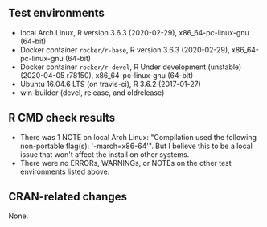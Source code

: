 ## Test environments

* local Arch Linux, R version 3.6.3 (2020-02-29), x86_64-pc-linux-gnu (64-bit)
* Docker container `rocker/r-base`, R version 3.6.3 (2020-02-29), x86_64-pc-linux-gnu (64-bit)
* Docker container `rocker/r-devel`, R Under development (unstable) (2020-04-05 r78150), x86_64-pc-linux-gnu (64-bit)
* Ubuntu 16.04.6 LTS (on travis-ci), R 3.6.2 (2017-01-27)
* win-builder (devel, release, and oldrelease)

## R CMD check results

* There was 1 NOTE on local Arch Linux: "Compilation used the following non-portable flag(s): '-march=x86-64'". But I believe this to be a local issue that won't affect the install on other systems.
* There were no ERRORs, WARNINGs, or NOTEs on the other test environments listed above.

## CRAN-related changes

None.

